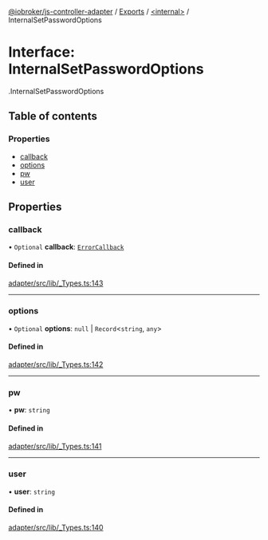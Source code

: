 [@iobroker/js-controller-adapter](../README.md) / [Exports](../modules.md) / [<internal\>](../modules/internal_.md) / InternalSetPasswordOptions

# Interface: InternalSetPasswordOptions

[<internal>](../modules/internal_.md).InternalSetPasswordOptions

## Table of contents

### Properties

- [callback](internal_.InternalSetPasswordOptions.md#callback)
- [options](internal_.InternalSetPasswordOptions.md#options)
- [pw](internal_.InternalSetPasswordOptions.md#pw)
- [user](internal_.InternalSetPasswordOptions.md#user)

## Properties

### callback

• `Optional` **callback**: [`ErrorCallback`](../modules/internal_.md#errorcallback)

#### Defined in

[adapter/src/lib/_Types.ts:143](https://github.com/ioBroker/ioBroker.js-controller/blob/9bd0ce3f/packages/adapter/src/lib/_Types.ts#L143)

___

### options

• `Optional` **options**: ``null`` \| `Record`<`string`, `any`\>

#### Defined in

[adapter/src/lib/_Types.ts:142](https://github.com/ioBroker/ioBroker.js-controller/blob/9bd0ce3f/packages/adapter/src/lib/_Types.ts#L142)

___

### pw

• **pw**: `string`

#### Defined in

[adapter/src/lib/_Types.ts:141](https://github.com/ioBroker/ioBroker.js-controller/blob/9bd0ce3f/packages/adapter/src/lib/_Types.ts#L141)

___

### user

• **user**: `string`

#### Defined in

[adapter/src/lib/_Types.ts:140](https://github.com/ioBroker/ioBroker.js-controller/blob/9bd0ce3f/packages/adapter/src/lib/_Types.ts#L140)

